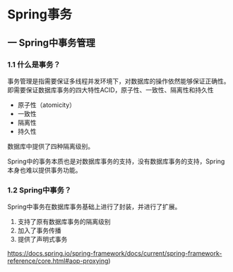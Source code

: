# Spring事务

## 一 Spring中事务管理

### 1.1	什么是事务？

事务管理是指需要保证多线程并发环境下，对数据库的操作依然能够保证正确性。即需要保证数据库事务的四大特性ACID，原子性、一致性、隔离性和持久性

- 原子性（atomicity）
- 一致性
- 隔离性
- 持久性

数据库中提供了四种隔离级别。

Spring中的事务本质也是对数据库事务的支持，没有数据库事务的支持，Spring本身也难以提供事务功能。



### 1.2 Spring中事务？

Spring中事务在数据库事务基础上进行了封装，并进行了扩展。

1. 支持了原有数据库事务的隔离级别
2. 加入了事务传播
3. 提供了声明式事务

https://docs.spring.io/spring-framework/docs/current/spring-framework-reference/core.html#aop-proxying)